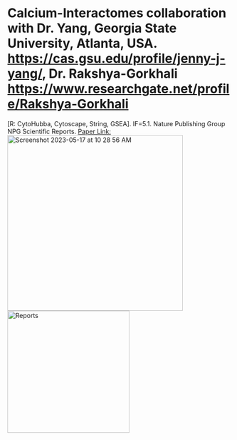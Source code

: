 # Calcium-Interactomes collaboration with Dr. Yang, Georgia State University, Atlanta, USA. https://cas.gsu.edu/profile/jenny-j-yang/, Dr. Rakshya-Gorkhali https://www.researchgate.net/profile/Rakshya-Gorkhali
[R: CytoHubba, Cytoscape, String, GSEA]. IF=5.1.
Nature Publishing Group NPG Scientific Reports. [Paper Link:](https://www.nature.com/articles/s41598-021-00067-2#citeas)
<img width="394" alt="Screenshot 2023-05-17 at 10 28 56 AM" src="https://github.com/spawar2/Calcium-Interactomes/assets/25118302/88b2eb27-9afb-428c-8160-61abba774be5">
<img width="274" alt="Reports" src="https://github.com/spawar2/Calcium-Interactomes/assets/25118302/bf5cc3aa-3010-4a2b-a02e-fbe10729bd68">
